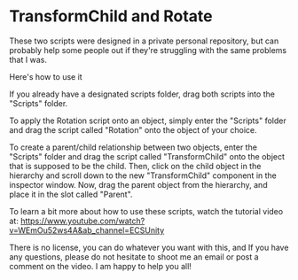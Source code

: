 # TransformChild and Rotate

These two scripts were designed in a private personal repository, but can probably help
some people out if they're struggling with the same problems that I was.

Here's how to use it

If you already have a designated scripts folder, drag both scripts into the "Scripts" folder.

To apply the Rotation script onto an object, simply enter the "Scripts" folder and drag the script
called "Rotation" onto the object of your choice. 

To create a parent/child relationship between two objects, enter the "Scripts" folder and drag the
script called "TransformChild" onto the object that is supposed to be the child. Then, click on
the child object in the hierarchy and scroll down to the new "TransformChild" component in the inspector window.
Now, drag the parent object from the hierarchy, and place it in the slot called "Parent". 

To learn a bit more about how to use these scripts, watch the tutorial video at:
https://www.youtube.com/watch?v=WEmOu52ws4A&ab_channel=ECSUnity

There is no license, you can do whatever you want with this, and If you have any 
questions, please do not hesitate to shoot me an email or post a comment 
on the video. I am happy to help you all!
